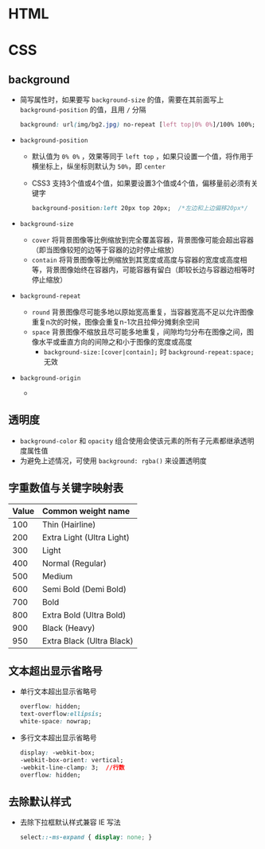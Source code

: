 # HTML

# CSS

## background

- 简写属性时，如果要写 `background-size` 的值，需要在其前面写上 `background-position` 的值，且用 `/` 分隔

  ```css
  background: url(img/bg2.jpg) no-repeat [left top|0% 0%]/100% 100%;  /*背景拉伸铺满容器*/
  ```

- `background-position` 

  - 默认值为 `0% 0%` ，效果等同于 `left top` ，如果只设置一个值，将作用于横坐标上，纵坐标则默认为 `50%`，即 `center`

  - CSS3 支持3个值或4个值，如果要设置3个值或4个值，偏移量前必须有关键字

    ```css
    background-position:left 20px top 20px;  /*左边和上边偏移20px*/
    ```

- `background-size` 

  - `cover` 将背景图像等比例缩放到完全覆盖容器，背景图像可能会超出容器（即当图像较短的边等于容器的边时停止缩放）
  - `contain` 将背景图像等比例缩放到其宽度或高度与容器的宽度或高度相等，背景图像始终在容器内，可能容器有留白（即较长边与容器边相等时停止缩放）

- `background-repeat`

  - `round` 背景图像尽可能多地以原始宽高重复，当容器宽高不足以允许图像重复n次的时候，图像会重复n-1次且拉伸分摊剩余空间
  - `space` 背景图像不缩放且尽可能多地重复，间隙均匀分布在图像之间，图像水平或垂直方向的间隙之和小于图像的宽度或高度
    - `background-size:[cover|contain];` 时 `background-repeat:space;` 无效 

- `background-origin`

  - 

##  透明度

- `background-color` 和 `opacity` 组合使用会使该元素的所有子元素都继承透明度属性值
- 为避免上述情况，可使用 `background: rgba()` 来设置透明度

## 字重数值与关键字映射表

| Value | Common weight name        |
| :---- | :------------------------ |
| 100   | Thin (Hairline)           |
| 200   | Extra Light (Ultra Light) |
| 300   | Light                     |
| 400   | Normal (Regular)          |
| 500   | Medium                    |
| 600   | Semi Bold (Demi Bold)     |
| 700   | Bold                      |
| 800   | Extra Bold (Ultra Bold)   |
| 900   | Black (Heavy)             |
| 950   | Extra Black (Ultra Black) |

## 文本超出显示省略号

- 单行文本超出显示省略号

  ```css
  overflow: hidden;
  text-overflow:ellipsis;
  white-space: nowrap;
  ```

- 多行文本超出显示省略号

  ```css
  display: -webkit-box;
  -webkit-box-orient: vertical;
  -webkit-line-clamp: 3;  //行数
  overflow: hidden;
  ```


## 去除默认样式

- 去除下拉框默认样式兼容 IE 写法

  ```css
  select::-ms-expand { display: none; }
  ```

  